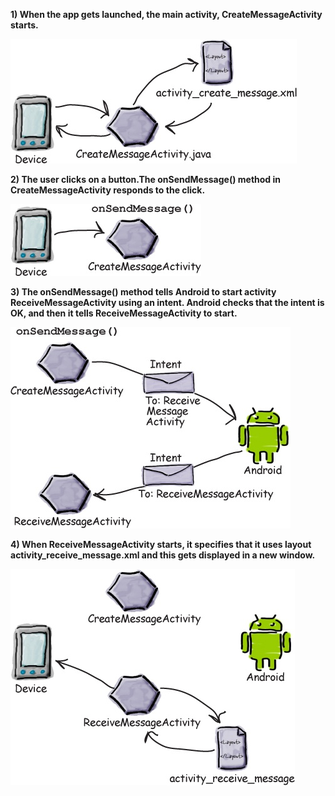 **1) When the app gets launched, the main activity, CreateMessageActivity starts.**

![](.guides/img/20diagram.png)



**2) The user clicks on a button.The onSendMessage() method in CreateMessageActivity responds to the click.**

![](.guides/img/22diagram.png)

**3) The onSendMessage() method tells Android to start activity ReceiveMessageActivity using an intent. Android checks that the intent is OK, and then it tells ReceiveMessageActivity to start.**

![](.guides/img/21diagram.png)


**4) When ReceiveMessageActivity starts, it specifies that it uses layout activity_receive_message.xml and this gets displayed in a new window.**


![](.guides/img/23diagram.png)


